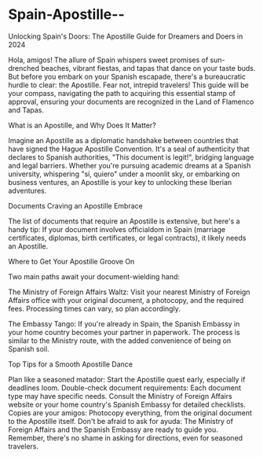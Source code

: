 # Spain-Apostille--


Unlocking Spain's Doors: The Apostille Guide for Dreamers and Doers in 2024

Hola, amigos! The allure of Spain whispers sweet promises of sun-drenched beaches, vibrant fiestas, and tapas that dance on your taste buds. But before you embark on your Spanish escapade, there's a bureaucratic hurdle to clear: the Apostille. Fear not, intrepid travelers! This guide will be your compass, navigating the path to acquiring this essential stamp of approval, ensuring your documents are recognized in the Land of Flamenco and Tapas.

What is an Apostille, and Why Does It Matter?

Imagine an Apostille as a diplomatic handshake between countries that have signed the Hague Apostille Convention. It's a seal of authenticity that declares to Spanish authorities, "This document is legit!", bridging language and legal barriers. Whether you're pursuing academic dreams at a Spanish university, whispering "sí, quiero" under a moonlit sky, or embarking on business ventures, an Apostille is your key to unlocking these Iberian adventures.

Documents Craving an Apostille Embrace

The list of documents that require an Apostille is extensive, but here's a handy tip: If your document involves officialdom in Spain (marriage certificates, diplomas, birth certificates, or legal contracts), it likely needs an Apostille.

Where to Get Your Apostille Groove On

Two main paths await your document-wielding hand:

The Ministry of Foreign Affairs Waltz: Visit your nearest Ministry of Foreign Affairs office with your original document, a photocopy, and the required fees. Processing times can vary, so plan accordingly.

The Embassy Tango: If you're already in Spain, the Spanish Embassy in your home country becomes your partner in paperwork. The process is similar to the Ministry route, with the added convenience of being on Spanish soil.

Top Tips for a Smooth Apostille Dance

Plan like a seasoned matador: Start the Apostille quest early, especially if deadlines loom.
Double-check document requirements: Each document type may have specific needs. Consult the Ministry of Foreign Affairs website or your home country's Spanish Embassy for detailed checklists.
Copies are your amigos: Photocopy everything, from the original document to the Apostille itself.
Don't be afraid to ask for ayuda: The Ministry of Foreign Affairs and the Spanish Embassy are ready to guide you. Remember, there's no shame in asking for directions, even for seasoned travelers.
